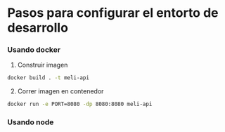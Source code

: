 # **Pasos para configurar el entorto de desarrollo**

### **Usando docker**

1. Construir imagen

```bash
docker build . -t meli-api
```

2. Correr imagen en contenedor

```bash
docker run -e PORT=8080 -dp 8080:8080 meli-api
```

### **Usando node**
